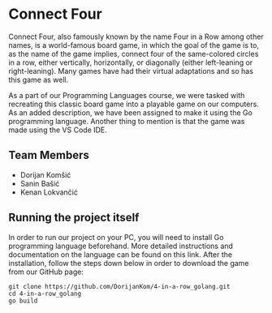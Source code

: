 # **Connect Four**

Connect Four, also famously known by the name Four in a Row among other names, is a world-famous board game, in which the goal of the game is to, as the name of the game implies, connect four of the same-colored circles in a row, either vertically, horizontally, or diagonally (either left-leaning or right-leaning). Many games have had their virtual adaptations and so has this game as well.

As a part of our Programming Languages course, we were tasked with recreating this classic board game into a playable game on our computers. As an added description, we have been assigned to make it using the Go programming language. Another thing to mention is that the game was made using the VS Code IDE.

## **Team Members**

 - Dorijan Komšić
 - Sanin Bašić
 - Kenan Lokvančić



## Running the project itself



In order to run our project on your PC, you will need to install Go programming language beforehand. More detailed instructions and documentation on the language can be found on this link. 
After the installation, follow the steps down below in order to download the game from our GitHub page:
```
git clone https://github.com/DorijanKom/4-in-a-row_golang.git
cd 4-in-a-row_golang
go build
```